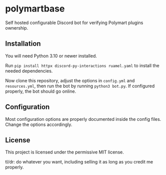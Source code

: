 # polymartbase
 Self hosted configurable Discord bot for verifying Polymart plugins ownership.

## Installation
 You will need Python 3.10 or newer installed.

 Run `pip install httpx discord-py-interactions ruamel.yaml` to install the needed dependencies. 

 Now clone this repository, adjust the options in `config.yml` and `resources.yml`, then run the bot by running `python3 bot.py`. If configured properly, the bot should go online.

## Configuration
 Most configuration options are properly documented inside the config files. Change the options accordingly.

## License
 This project is licensed under the permissive MIT license.
 
 tl/dr: do whatever you want, including selling it as long as you credit me properly.